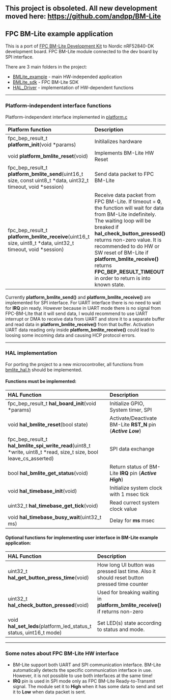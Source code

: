 ## This project is obsoleted. All new development moved here: https://github.com/andpp/BM-Lite

## FPC BM-Lite example application

This is a port of [FPC BM-Lite Development Kit](https://www.fingerprints.com/solutions/access/bm-lite-development-kit/ "BM-Lite Development Kit") to Nordic nRF52840-DK development board. FPC BM-Lite module connected to the dev board by SPI interface.

There are 3 main folders in the project:
- [BMLite_example](BMLite_example) - main HW-independed application
- [BMLite_sdk](BMLite_sdk) - FPC BM-Lite SDK
- [HAL_Driver](HAL_Driver) - implementation of HW-dependent functions

------------

### Platform-independent interface functions

Platform-independent interface implemented in [platform.c](BMLite_sdk/src/platform.c)

| Platform function | Description  |
| :-------- | :-------- |
| fpc_bep_result_t **platform_init**(void *params) |  Initilalizes hardware |
| void **platform_bmlite_reset**(void) | Implements BM-Lite HW Reset |
| fpc_bep_result_t **platform_bmlite_send**(uint16_t size, const uint8_t *data, uint32_t timeout, void *session) | Send data packet to FPC BM-Lite |
| fpc_bep_result_t **platform_bmlite_receive**(uint16_t size, uint8_t *data, uint32_t timeout, void *session) | Receive data packet from FPC BM-Lite. If timeout = **0**, the function will wait for data from BM-Lite indefinitely. The waiting loop will be breaked if **hal_check_button_pressed()** returns non-zero value. It is recommended to do HW or SW reset of BM-Lite if **platform_bmlite_receive()** returns **FPC_BEP_RESULT_TIMEOUT** in order to return is into known state. |

Currently **platform_bmlite_send()** and **platform_bmlite_receive()** are implemented for SPI interface. For UART interface there is no need to wait for **IRQ** pin ready. However because in UART mode there is no signal from FPC-BM-LIte that it will send data, I would recommend to use UART interrupt or DMA to receive data from UART and store it to a separate buffer and read data in **platform_bmlite_receive()** from that buffer. Activation UART data reading only inside **platform_bmlite_receive()** could lead to loosing some incoming data and causing HCP protocol errors.

------------

### HAL implementation

For porting the project to a new microcontroller, all functions from [bmlite_hal.h](BMLite_sdk/inc/bmlite_hal.h) should be implemented.

#### Functions must be implemented: 

|  HAL Function |  Description |
| :------------ | :------------ |
| fpc_bep_result_t **hal_board_init**(void *params) |  Initialize GPIO, System timer, SPI  |
| void **hal_bmlite_reset**(bool state) |  Activate/Deactivate BM-Lite **RST_N** pin (***Active Low***) |
| fpc_bep_result_t **hal_bmlite_spi_write_read**(uint8_t *write, uint8_t *read, size_t size, bool leave_cs_asserted) |  SPI data exchange |
| bool **hal_bmlite_get_status**(void) | Return status of BM-Lite **IRQ** pin (***Active High***) |
| void **hal_timebase_init**(void) |  Initialize system clock with 1 msec tick |
| uint32_t **hal_timebase_get_tick**(void) | Read currect system clock value |
| void **hal_timebase_busy_wait**(uint32_t ms) | Delay for **ms** msec |

#### Optional functions for  implementing user interface in BM-Lite example application:

|  HAL Function |  Description |
| :------------ | :------------ |
| uint32_t **hal_get_button_press_time**(void) | How long UI button was pressed last time. Also it should reset button pressed time counter |
| uint32_t **hal_check_button_pressed**(void) | Used for breaking waiting in **platform_bmlite_receive()** if returns non-zero |
| void **hal_set_leds**(platform_led_status_t status, uint16_t mode) | Set LED(s) state according to status and mode. |

------------

### Some notes about FPC BM-Lite HW interface

- BM-Lite support both UART and SPI communication interface. BM-Lite automatically detects the specific communication interface in use. However, it is not possible to use both interfaces at the same time! 
- **IRQ** pin is used in SPI mode only as FPC BM-Lite Ready-to-Transmit signal. The module set it to **High** when it has some data to send and set it to **Low** when data packet is sent.

